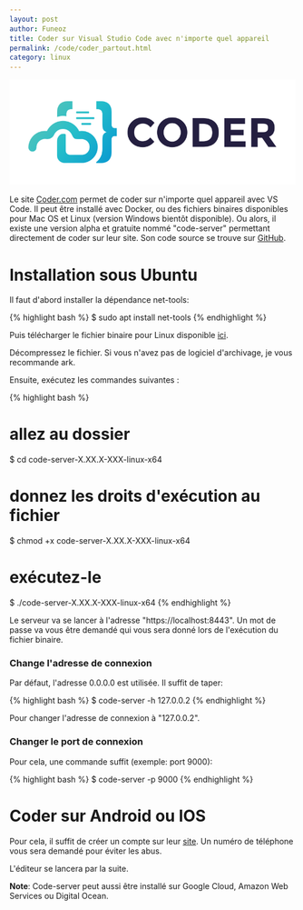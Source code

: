 ```yaml
---
layout: post
author: Funeoz
title: Coder sur Visual Studio Code avec n'importe quel appareil
permalink: /code/coder_partout.html
category: linux
---
```


![Logo](/assets/2019-03-26/image1codercom.png)

Le site [Coder.com](https://coder.com/) permet de coder sur n'importe quel appareil avec VS Code. Il peut être installé avec Docker, ou des fichiers binaires disponibles pour Mac OS et Linux (version Windows bientôt disponible). Ou alors, il existe une version alpha et gratuite nommé "code-server" permettant directement de coder sur leur site. Son code source se trouve sur [GitHub](https://github.com/codercom/code-server). 

# Installation sous Ubuntu

Il faut d'abord installer la dépendance net-tools:

{% highlight bash %}
$ sudo apt install net-tools
{% endhighlight %}

Puis télécharger le fichier binaire pour Linux disponible [ici](https://github.com/codercom/code-server/releases).

Décompressez le fichier. Si vous n'avez pas de logiciel d'archivage, je vous recommande ark.

Ensuite, exécutez les commandes suivantes :

{% highlight bash %}
# allez au dossier
$ cd code-server-X.XX.X-XXX-linux-x64
# donnez les droits d'exécution au fichier
$ chmod +x code-server-X.XX.X-XXX-linux-x64
# exécutez-le
$ ./code-server-X.XX.X-XXX-linux-x64
{% endhighlight %}

Le serveur va se lancer à l'adresse "https://localhost:8443". Un mot de passe va vous être demandé qui vous sera donné lors de l'exécution du fichier binaire. 

### Change l'adresse de connexion

Par défaut, l'adresse 0.0.0.0 est utilisée. Il suffit de taper:

{% highlight bash %}
$ code-server -h 127.0.0.2
{% endhighlight %}

Pour changer l'adresse de connexion à "127.0.0.2".

### Changer le port de connexion 

Pour cela, une commande suffit (exemple: port 9000):

{% highlight bash %}
$ code-server -p 9000
{% endhighlight %}

# Coder sur Android ou IOS

Pour cela, il suffit de créer un compte sur leur [site](https://coder.com).
Un numéro de téléphone vous sera demandé pour éviter les abus.

L'éditeur se lancera par la suite.

**Note**: Code-server peut aussi être installé sur Google Cloud, Amazon Web Services ou Digital Ocean.
